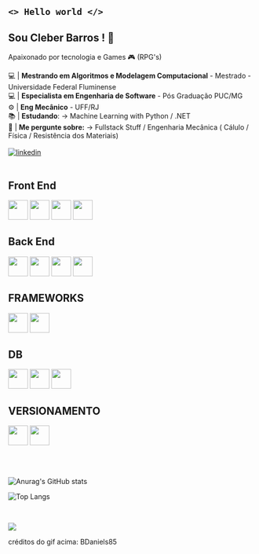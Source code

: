 ## <code><>   Hello world  </></code>

## Sou Cleber Barros ! 👋<br>
Apaixonado por tecnologia e Games 🎮 (RPG's)

:computer: | **Mestrando em Algoritmos e Modelagem Computacional** - Mestrado - Universidade Federal Fluminense <br>
:computer: | **Especialista em Engenharia de Software** - Pós Graduação PUC/MG<br>
:gear: | **Eng Mecânico** - UFF/RJ <br>
📚 | **Estudando**: -> Machine Learning with Python / .NET <br>
💬 | **Me pergunte sobre:** -> Fullstack Stuff / Engenharia Mecânica ( Cálulo / Física / Resistência dos Materiais)
<br><br>
[![linkedin](https://img.shields.io/badge/LinkedIn-0077B5?style=for-the-badge&logo=linkedin&logoColor=white)](https://www.linkedin.com/in/cleber-barros-b6251a163/)
<br><br>
  
  ## Front End
<div>
<img src="https://cdn.jsdelivr.net/gh/devicons/devicon/icons/html5/html5-original.svg" width="40px">
<img src="https://cdn.jsdelivr.net/gh/devicons/devicon/icons/css3/css3-original.svg" width="40px">
<img src="https://cdn.jsdelivr.net/gh/devicons/devicon/icons/react/react-original.svg" width="40px">
<img src="https://cdn.jsdelivr.net/gh/devicons/devicon/icons/javascript/javascript-original.svg" width="40px">
</div>
  
  ## Back End
  <div>
<img src="https://cdn.jsdelivr.net/gh/devicons/devicon/icons/java/java-original.svg" width="40px">
<img src="https://cdn.jsdelivr.net/gh/devicons/devicon/icons/python/python-original.svg" width="40px">
<img src="https://cdn.jsdelivr.net/gh/devicons/devicon/icons/csharp/csharp-original.svg" width="40px">
<img src="https://cdn.jsdelivr.net/gh/devicons/devicon/icons/nodejs/nodejs-original.svg" width="40px"/>
 </div>

  ## FRAMEWORKS
   <div>
  <img src="https://cdn.jsdelivr.net/gh/devicons/devicon/icons/spring/spring-original.svg" width="40px"> 
  <img src="https://cdn.jsdelivr.net/gh/devicons/devicon/icons/dotnetcore/dotnetcore-original.svg" width="40px">
   </div>
  
  ## DB
  <div>
   <img src="https://cdn.jsdelivr.net/gh/devicons/devicon/icons/mysql/mysql-original.svg" width="40px"/>
   <img src="https://cdn.jsdelivr.net/gh/devicons/devicon/icons/postgresql/postgresql-plain-wordmark.svg" width="40px" />
   <img src="https://cdn.jsdelivr.net/gh/devicons/devicon/icons/microsoftsqlserver/microsoftsqlserver-plain-wordmark.svg" width="40px" />
  </div>

## VERSIONAMENTO
  <div>
    <img src="https://cdn.jsdelivr.net/gh/devicons/devicon/icons/git/git-original.svg" width="40px">
    <img src="https://cdn.jsdelivr.net/gh/devicons/devicon/icons/github/github-original-wordmark.svg" width="40px"/>
  </div>
  

<br><br>
  

![Anurag's GitHub stats](https://github-readme-stats.vercel.app/api?username=cleberbarros1&show_icons=true&theme=merko)

  
  ![Top Langs](https://github-readme-stats.vercel.app/api/top-langs/?username=cleberbarros1&layout=compact&theme=merko&card_width=450)

  <br>

[![](https://c.tenor.com/zOoVaNGp6IsAAAAd/mario-game.gif)](https://c.tenor.com/zOoVaNGp6IsAAAAd/mario-game.gif)

créditos do gif acima: BDaniels85

<!--
**cleberbarros1/cleberbarros1** is a ✨ _special_ ✨ repository because its `README.md` (this file) appears on your GitHub profile.

Here are some ideas to get you started:

- 🔭 I’m currently working on ...
- 🌱 I’m currently learning ...
- 👯 I’m looking to collaborate on ...
- 🤔 I’m looking for help with ...
- 💬 Ask me about ...
- 📫 How to reach me: ...
- 😄 Pronouns: ...
- ⚡ Fun fact: ...
-->
